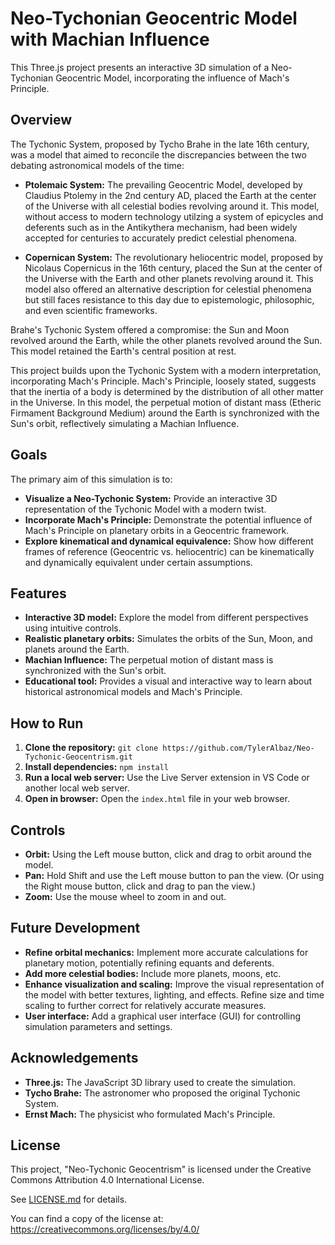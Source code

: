 # Neo-Tychonian Geocentric Model with Machian Influence

This Three.js project presents an interactive 3D simulation of a Neo-Tychonian Geocentric Model, incorporating the influence of Mach's Principle.

## Overview

The Tychonic System, proposed by Tycho Brahe in the late 16th century, was a model that aimed to reconcile the discrepancies between the two debating astronomical models of the time:

* **Ptolemaic System:**  The prevailing Geocentric Model, developed by Claudius Ptolemy in the 2nd century AD, placed the Earth at the center of the Universe with all celestial bodies revolving around it. This model, without access to modern technology utilzing a system of epicycles and deferents such as in the Antikythera mechanism, had been widely accepted for centuries to accurately predict celestial phenomena.

* **Copernican System:**  The revolutionary heliocentric model, proposed by Nicolaus Copernicus in the 16th century, placed the Sun at the center of the Universe with the Earth and other planets revolving around it. This model also offered an alternative description for celestial phenomena but still faces resistance to this day due to epistemologic, philosophic, and even scientific frameworks.

Brahe's Tychonic System offered a compromise: the Sun and Moon revolved around the Earth, while the other planets revolved around the Sun. This model retained the Earth's central position at rest.

This project builds upon the Tychonic System with a modern interpretation, incorporating Mach's Principle. Mach's Principle, loosely stated, suggests that the inertia of a body is determined by the distribution of all other matter in the Universe. In this model, the perpetual motion of distant mass (Etheric Firmament Background Medium) around the Earth is synchronized with the Sun's orbit, reflectively simulating a Machian Influence.

## Goals

The primary aim of this simulation is to:

* **Visualize a Neo-Tychonic System:** Provide an interactive 3D representation of the Tychonic Model with a modern twist.
* **Incorporate Mach's Principle:** Demonstrate the potential influence of Mach's Principle on planetary orbits in a Geocentric framework.
* **Explore kinematical and dynamical equivalence:** Show how different frames of reference (Geocentric vs. heliocentric) can be kinematically and dynamically equivalent under certain assumptions.

## Features

* **Interactive 3D model:**  Explore the model from different perspectives using intuitive controls.
* **Realistic planetary orbits:** Simulates the orbits of the Sun, Moon, and planets around the Earth.
* **Machian Influence:**  The perpetual motion of distant mass is synchronized with the Sun's orbit.
* **Educational tool:** Provides a visual and interactive way to learn about historical astronomical models and Mach's Principle.

## How to Run

1. **Clone the repository:** `git clone https://github.com/TylerAlbaz/Neo-Tychonic-Geocentrism.git`
2. **Install dependencies:** `npm install`
3. **Run a local web server:** Use the Live Server extension in VS Code or another local web server.
4. **Open in browser:** Open the `index.html` file in your web browser.

## Controls

* **Orbit:** Using the Left mouse button, click and drag to orbit around the model.
* **Pan:** Hold Shift and use the Left mouse button to pan the view. (Or using the Right mouse button, click and drag to pan the view.)
* **Zoom:** Use the mouse wheel to zoom in and out.

## Future Development

* **Refine orbital mechanics:** Implement more accurate calculations for planetary motion, potentially refining equants and deferents.
* **Add more celestial bodies:** Include more planets, moons, etc.
* **Enhance visualization and scaling:** Improve the visual representation of the model with better textures, lighting, and effects. Refine size and time scaling to further correct for relatively accurate measures.
* **User interface:** Add a graphical user interface (GUI) for controlling simulation parameters and settings.

## Acknowledgements

* **Three.js:**  The JavaScript 3D library used to create the simulation.
* **Tycho Brahe:**  The astronomer who proposed the original Tychonic System.
* **Ernst Mach:**  The physicist who formulated Mach's Principle.

## License

This project, "Neo-Tychonic Geocentrism" is licensed under the Creative Commons Attribution 4.0 International License. 

See [LICENSE.md](LICENSE.md) for details.

You can find a copy of the license at: https://creativecommons.org/licenses/by/4.0/